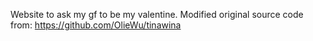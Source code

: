 Website to ask my gf to be my valentine. Modified original source code from: https://github.com/OlieWu/tinawina
